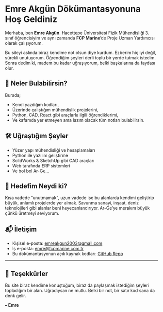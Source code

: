 # Emre Akgün Dökümantasyonuna Hoş Geldiniz

Merhaba, ben **Emre Akgün**. Hacettepe Üniversitesi Fizik Mühendisliği 3. sınıf öğrencisiyim ve aynı zamanda **FCP Marine**’de Proje Uzman Yardımcısı olarak çalışıyorum.

Bu siteyi aslında biraz kendime not olsun diye kurdum. Ezberim hiç iyi değil, sürekli unutuyorum. Öğrendiğim şeyleri derli toplu bir yerde tutmak istedim. Sonra dedim ki, madem bu kadar uğraşıyorum, belki başkalarına da faydası olur.

## 🧰 Neler Bulabilirsin?
Burada;
- Kendi yazdığım kodları,
- Üzerinde çalıştığım mühendislik projelerini,
- Python, CAD, React gibi araçlarla ilgili öğrendiklerimi,
- Ve kafamda yer etmeyen ama lazım olacak tüm notları bulabilirsin.

## 🛠️ Uğraştığım Şeyler
- Yüzer yapı mühendisliği ve hesaplamaları  
- Python ile yazılım geliştirme  
- SolidWorks & SketchUp gibi CAD araçları  
- Web tarafında ERP sistemleri  
- Ve bol bol Ar-Ge...

## 🎯 Hedefim Neydi ki?
Kısa vadede "unutmamak", uzun vadede ise bu alanlarda kendimi geliştirip büyük, anlamlı projelerde yer almak. Savunma sanayi, inşaat, deniz teknolojileri gibi alanlar beni heyecanlandırıyor. Ar-Ge’ye merakım büyük çünkü üretmeyi seviyorum.

## 📬 İletişim
- Kişisel e-posta: emreakgun2003@gmail.com  
- İş e-posta: emre@fcpmarine.com.tr  
- Bu dokümantasyonun açık kaynak kodları: [GitHub Repo](https://github.com/emreakguncloud/emre-docs)

---

## 🙏 Teşekkürler
Bu site biraz kendime konuştuğum, biraz da paylaşmak istediğim şeyleri topladığım bir alan. Uğradıysan ne mutlu. Belki bir not, bir satır kod sana da denk gelir.

**– Emre**
